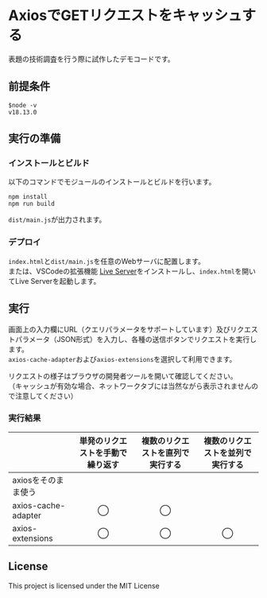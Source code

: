 # AxiosでGETリクエストをキャッシュする

表題の技術調査を行う際に試作したデモコードです。

## 前提条件

```
$node -v
v18.13.0
```

## 実行の準備
### インストールとビルド

以下のコマンドでモジュールのインストールとビルドを行います。

```
npm install
npm run build
```

```dist/main.js```が出力されます。

### デプロイ
```index.html```と```dist/main.js```を任意のWebサーバに配置します。<br/>
または、VSCodeの拡張機能 [Live Server](https://marketplace.visualstudio.com/items?itemName=ritwickdey.LiveServer)をインストールし、```index.html```を開いてLive Serverを起動します。

## 実行
画面上の入力欄にURL（クエリパラメータをサポートしています）及びリクエストパラメータ（JSON形式）を入力し、各種の送信ボタンでリクエストを実行します。<br/>
```axios-cache-adapter```および```axios-extensions```を選択して利用できます。

リクエストの様子はブラウザの開発者ツールを開いて確認してください。<br/>
（キャッシュが有効な場合、ネットワークタブには当然ながら表示されませんので注意してください）

### 実行結果
|                     | 単発のリクエストを手動で繰り返す | 複数のリクエストを直列で実行する | 複数のリクエストを並列で実行する |
| ------------------- | :------------------------------: | :------------------------------: | :------------------------------: |
| axiosをそのまま使う |                                  |                                  |                                  |
| axios-cache-adapter | ◯                               | ◯                               |                                  |
| axios-extensions    | ◯                               | ◯                               | ◯                               |

## License

This project is licensed under the MIT License
